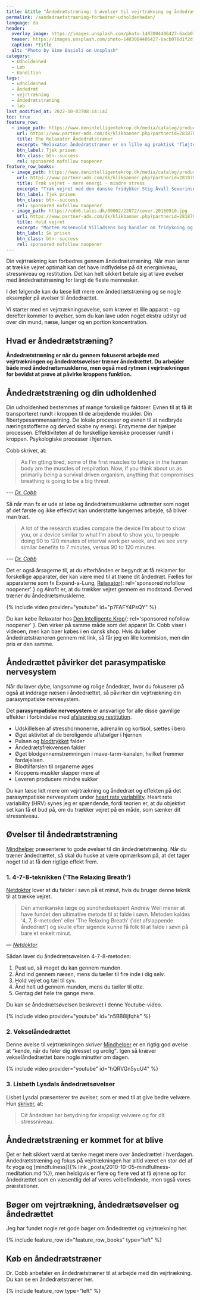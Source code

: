 ```yaml
---
title: &title "Åndedrætstræning: 3 øvelser til vejrtrækning og åndedrættet"
permalink: /aandedraetstraening-forbedrer-udholdenheden/
language: da
header:
  overlay_image: https://images.unsplash.com/photo-1483004406427-6acb078d1f2d?ixlib=rb-1.2.1&ixid=eyJhcHBfaWQiOjEyMDd9&auto=format&fit=crop&h=630&w=1200&q=10
  teaser: https://images.unsplash.com/photo-1483004406427-6acb078d1f2d?ixlib=rb-1.2.1&ixid=eyJhcHBfaWQiOjEyMDd9&auto=format&fit=crop&h=300&w=400&q=10
  caption: *title
  alt: "Photo by Sime Basioli on Unsplash"
category:
  - Udholdenhed
  - Løb
  - Kondition
tags:
  - udholdenhed
  - åndedræt
  - vejrtrækning
  - åndedrætstræning
  - løb
last_modified_at: 2022-10-03T08:14:14Z
toc: true
feature_row:
  - image_path: https://www.denintelligentekrop.dk/media/catalog/product/cache/1/image/560x/9df78eab33525d08d6e5fb8d27136e95/r/e/relaxator-aandedraetstraener-1.jpg
    url: https://www.partner-ads.com/dk/klikbanner.php?partnerid=28187&bannerid=38097&htmlurl=https://www.denintelligentekrop.dk/the-relaxator-aandedraetstraener
    title: The Relaxator Åndedrætstræner
    excerpt: "Relaxator åndedrætstræner er en lille og praktisk 'fløjte' der forbedrer dine vejrtrækningsvaner. Du kan lave åndedrætstræning bare ved at placere den i munden og derved kan du få justérbar modstand på din vejrtrækning."
    btn_label: Tjek prisen
    btn_class: btn--success
    rel: sponsored nofollow noopener
feature_row_books:
  - image_path: https://www.denintelligentekrop.dk/media/catalog/product/cache/1/image/560x/9df78eab33525d08d6e5fb8d27136e95/r/e/relaxator-aandedraetstraener-1.jpg
    url: https://www.partner-ads.com/dk/klikbanner.php?partnerid=28187&bannerid=38097&htmlurl=https://www.denintelligentekrop.dk/traek-vejret-mere-energi-mindre-stress
    title: Træk vejret - mere energi - mindre stress
    excerpt: "Træk vejret med den danske fridykker Stig Åvall Severinsen kommer bredt omkring brugen af åndedrættet ift. fridykning og hverdagsliv. bogen er skrevet med baggrund i fridykning og yoga - og med Stigs mange års erfaring med professionelt brug af åndedrættet."
    btn_label: Tjek prisen
    btn_class: btn--success
    rel: sponsored nofollow noopener
  - image_path: https://cdn6.tales.dk/00002/22072/cover.20160910.jpg
    url: https://www.partner-ads.com/dk/klikbanner.php?partnerid=28187&bannerid=55158&htmlurl=https://tales.dk/hold-vejret-en-bog-om-fridykning_morten-rosenvold-villadsen_9788799089758
    title: Hold vejret
    excerpt: "Morten Rosenvold Villadsens bog handler om fridykning og om at lære teknikker i forhold til åndedrættet og vejrtrækningn. Lær også om mental og fysisk træning og få det illustreret med fremragende fotos af nogle af verdens bedste undervandsfotografer."
    btn_label: Se prisen
    btn_class: btn--success
    rel: sponsored nofollow noopener
---
```


Din vejrtrækning kan forbedres gennem åndedrætstræning. Når man lærer at trække vejret optimalt kan det have indflydelse på dit energiniveau, stressniveau og restitution. Det kan helt sikkert betale sig at lave øvelser med åndedrætstræning for langt de fleste mennesker.

I det følgende kan du læse lidt mere om åndedrætstræning og se nogle eksempler på øvelser til åndedrættet.

Vi starter med en vejrtrækningsøvelse, som kræver et lille apparat - og derefter kommer to øvelser, som du kan lave uden noget ekstra udstyr ud over din mund, næse, lunger og en portion koncentration.

## Hvad er åndedrætstræning?

**Åndedrætstræning er når du gennem fokuseret arbejde med vejrtrækningen og åndedrætsøvelser træner åndedrættet. Du arbejder både med åndedrætsmusklerne, men også med rytmen i vejrtrækningen for bevidst at prøve at påvirke kroppens funktion.**

## Åndedrætstræning og din udholdenhed

Din udholdenhed bestemmes af mange forskellige faktorer. Evnen til at få ilt transporteret rundt i kroppen til de arbejdende muskler. Din fibertypesammensætning. De lokale processer og evnen til at nedbryde næringsstofferne og derved skabe ny energi. Enzymerne der hjælper processen. Effektiviteten af de forskellige kemiske processer rundt i kroppen. Psykologiske processer i hjernen.

Cobb skriver, at:

> As I'm gtting tired, some of the first muscles to fatigue in the human body are the muscles of respiration. Now, if you think about us as primarily being a survival driven organism, anything that compromises breathing is going to be a big threat.

--- <cite>[Dr. Cobb](https://zhealtheducation.com/blog/episode-109-improve-endurance-in-7-minutes-a-day/)</cite>

Så når man fx er ude at løbe og åndedrætsmusklerne udtrætter som noget af det første og ikke effektivt kan understøtte lungernes arbejde, så bliver man træt.

> A lot of the research studies compare the device I’m about to show you, or a device similar to what I’m about to show you, to people doing 90 to 120 minutes of interval work per week, and we see very similar benefits to 7 minutes, versus 90 to 120 minutes.

--- <cite>[Dr. Cobb](https://zhealtheducation.com/blog/episode-109-improve-endurance-in-7-minutes-a-day/)</cite>

Det er også årsagerne til, at du efterhånden er begyndt at få reklamer for forskellige apparater, der kan være med til at træne dit åndedræt. Fælles for apparaterne som fx Expand-a-Lung, [Relaxator](https://www.partner-ads.com/dk/klikbanner.php?partnerid=28187&bannerid=38097&htmlurl=https://www.denintelligentekrop.dk/the-relaxator-aandedraetstraener){: rel='sponsored nofollow noopener' } og Airofit er, at du trækker vejret gennem en modstand. Derved træner du åndedrætsmusklerne.

{% include video provider="youtube" id="p7FAFY4PsQY" %}

Du kan købe Relaxator hos [Den Intelligente Krop](https://www.partner-ads.com/dk/klikbanner.php?partnerid=28187&bannerid=38097&htmlurl=https://www.denintelligentekrop.dk/the-relaxator-aandedraetstraener){: rel='sponsored nofollow noopener' }. Den virker på samme måde som det apparat Dr. Cobb viser i videoen, men kan baer købes i en dansk shop. Hvis du køber åndedrætstræneren gennem mit link, så får jeg en lille kommision, men din pris er den samme.

## Åndedrættet påvirker det parasympatiske nervesystem

Når du laver dybe, langsomme og rolige åndedræt, hvor du fokuserer på også at inddrage næsen i åndedrættet, så påvirker din vejrtrækning din parasympatiske nervesystem.

Det **parasympatiske nervesystem** er ansvarlige for alle disse gavnlige effekter i forbindelse med [afslapning og restitution](/restitution/).

- Udskillelsen af stresshormonerne, adrenalin og kortisol, sættes i bero
- Øget aktivitet af de beroligende alfabølger i hjernen
- Pulsen og [blodtrykket](/blodtryk/) falder
- Åndedrætsfrekvensen falder
- Øget blodgennemstrømningen i mave-tarm-kanalen, hvilket fremmer fordøjelsen.
- Blodtilførslen til organerne øges
- Kroppens muskler slapper mere af
- Leveren producere mindre sukker

Du kan læse lidt mere om vejrtrækning og åndedræt og effekten på det parasympatiske nervesystem under [heart rate variability](/hrv/). Heart rate variability (HRV) synes jeg er spændende, fordi teorien er, at du objektivt set kan få et bud på, om du trækker vejret på en måde, som sænker dit stressniveau.

## Øvelser til åndedrætstræning

[Mindhelper](https://mindhelper.dk/mental-fitness/traek-vejret-dybt/) præsenterer to gode øvelser til din åndedrætstræning. Når du træner åndedrættet, så skal du huske at være opmærksom på, at det tager noget tid at få den rigtige effekt frem.

### 1. 4-7-8-teknikken ('The Relaxing Breath')

[Netdoktor](https://www.netdoktor.dk/nyheder/saadan-falder-du-i-soevn-paa-et-minut.htm) lover at du falder i søvn på et minut, hvis du bruger denne teknik til at trække vejret.

> Den amerikanske læge og sundhedsekspert Andrew Weil mener at have fundet den ultimative metode til at falde i søvn. Metoden kaldes '4, 7, 8-metoden' eller 'The Relaxing Breath' ('det afslappende åndedræt') og skulle efter sigende kunne få folk til at falde i søvn på bare et enkelt minut.

— <cite>[Netdoktor](https://www.netdoktor.dk/nyheder/saadan-falder-du-i-soevn-paa-et-minut.htm)</cite>

Sådan laver du åndedrætsøvelsen 4-7-8-metoden:

1.  Pust ud, så meget du kan gennem munden.
2.  Ånd ind gennem næsen, mens du tæller til fire inde i dig selv.
3.  Hold vejret og tæl til syv.
4.  Ånd helt ud gennem munden, mens du tæller til otte.
5.  Gentag det hele tre gange mere.

Du kan se åndedrætsøvelsen beskrevet i denne Youtube-video.

{% include video provider="youtube" id="n5BB8ljfqhk" %}

### 2. Vekselåndedrættet

Denne øvelse til vejrtrækningen skriver [Mindhelper](https://mindhelper.dk/mental-fitness/traek-vejret-dybt/) er en rigtig god øvelse at <q>kende, når du føler dig stresset og urolig</q>. Igen så kræver vekselåndedrættet bare nogle minutter om dagen.

{% include video provider="youtube" id="hQRVGn5yuU4" %}

### 3. Lisbeth Lysdals åndedrætsøvelser

Lisbet Lysdal præsenterer tre øvelser, som er med til at give bedre velvære. Hun [skriver](https://liseboegsted.dk/blog/dit-aandedraet-har-betydning-for-kropsligt-velvaere-og-stress-niveau), at:

> Dit åndedræt har betydning for kropsligt velvære og for dit stressniveau.

## Åndedrætstræning er kommet for at blive

Det er helt sikkert værd at tænke meget mere over åndedrættet i hverdagen. Åndedrætstræning og fokus på vejrtrækningen har altid været en stor del af fx yoga og [mindfulness]({% link _posts/2010-10-05-mindfullness-meditation.md %}), men heldigvis er flere og flere ved at få øjnene op for åndedrættet som en væsentlig del af vores velbefindende, men også vores præstationer.

## Bøger om vejrtrækning, åndedrætsøvelser og åndedrættet

Jeg har fundet nogle ret gode bøger om åndedrættet og vejrtrækning her.

{% include feature_row id="feature_row_books" type="left" %}

## Køb en åndedrætstræner

Dr. Cobb anbefaler en åndedrætstræner til at arbejde med din vejrtrækning. Du kan se en åndedrætstræner her.

{% include feature_row type="left" %}
